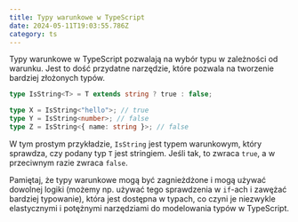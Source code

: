 ```yaml
---
title: Typy warunkowe w TypeScript
date: 2024-05-11T19:03:55.786Z
category: ts
---
```


Typy warunkowe w TypeScript pozwalają na wybór typu w zależności od warunku. Jest to dość przydatne narzędzie, które pozwala na tworzenie bardziej złożonych typów.

```typescript
type IsString<T> = T extends string ? true : false;

type X = IsString<"hello">; // true
type Y = IsString<number>; // false
type Z = IsString<{ name: string }>; // false
```

W tym prostym przykładzie, `IsString` jest typem warunkowym, który sprawdza, czy podany typ `T` jest stringiem. Jeśli tak, to zwraca `true`, a w przeciwnym razie zwraca `false`.

Pamiętaj, że typy warunkowe mogą być zagnieżdżone i mogą używać dowolnej logiki (możemy np. używać tego sprawdzenia w `if`-ach i zawężać bardziej typowanie), która jest dostępna w typach, co czyni je niezwykle elastycznymi i potężnymi narzędziami do modelowania typów w TypeScript.
